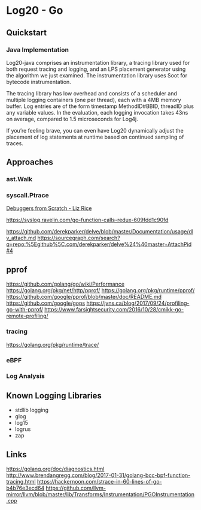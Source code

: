 # Log20 - Go

## Quickstart

### Java Implementation

Log20-java comprises an instrumentation library, a tracing library used for both request tracing and logging, and an LPS placement generator using the algorithm we just examined. The instrumentation library uses Soot for bytecode instrumentation.

The tracing library has low overhead and consists of a scheduler and multiple logging containers (one per thread), each with a 4MB memory buffer. Log entries are of the form timestamp MethodID#BBID, threadID plus any variable values. In the evaluation, each logging invocation takes 43ns on average, compared to 1.5 microseconds for Log4j.

If you’re feeling brave, you can even have Log20 dynamically adjust the placement of log statements at runtime based on continued sampling of traces.

## Approaches

### ast.Walk

### syscall.Ptrace

[Debuggers from Scratch - Liz Rice](https://www.youtube.com/watch?v=TBrv17QyUE0)

https://syslog.ravelin.com/go-function-calls-redux-609fdd1c90fd

https://github.com/derekparker/delve/blob/master/Documentation/usage/dlv_attach.md
https://sourcegraph.com/search?q=repo:%5Egithub%5C.com/derekparker/delve%24%40master+AttachPid#4

## pprof

https://github.com/golang/go/wiki/Performance
https://golang.org/pkg/net/http/pprof/
https://golang.org/pkg/runtime/pprof/
https://github.com/google/pprof/blob/master/doc/README.md
https://github.com/google/gops
https://jvns.ca/blog/2017/09/24/profiling-go-with-pprof/
https://www.farsightsecurity.com/2016/10/28/cmikk-go-remote-profiling/

### tracing

https://golang.org/pkg/runtime/trace/

### eBPF

### Log Analysis

## Known Logging Libraries

- stdlib logging
- glog
- log15
- logrus
- zap

## Links

https://golang.org/doc/diagnostics.html
http://www.brendangregg.com/blog/2017-01-31/golang-bcc-bpf-function-tracing.html
https://hackernoon.com/strace-in-60-lines-of-go-b4b76e3ecd64
https://github.com/llvm-mirror/llvm/blob/master/lib/Transforms/Instrumentation/PGOInstrumentation.cpp
